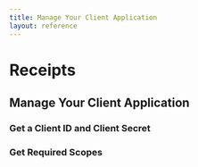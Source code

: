 ```yaml
---
title: Manage Your Client Application
layout: reference
---
```


# Receipts

## Manage Your Client Application

### Get a Client ID and Client Secret

### Get Required Scopes
